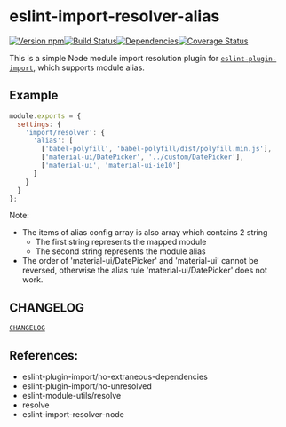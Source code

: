 # eslint-import-resolver-alias

[![Version npm][version]](http://browsenpm.org/package/eslint-import-resolver-alias)[![Build Status][build]](https://travis-ci.org/johvin/eslint-import-resolver-alias)[![Dependencies][david]](https://david-dm.org/johvin/eslint-import-resolver-alias)[![Coverage Status][cover]](https://coveralls.io/github/johvin/eslint-import-resolver-alias?branch=master)

[version]: http://img.shields.io/npm/v/eslint-import-resolver-alias.svg?style=flat-square
[build]: http://img.shields.io/travis/johvin/eslint-import-resolver-alias/master.svg?style=flat-square
[david]: https://img.shields.io/david/johvin/eslint-import-resolver-alias.svg?style=flat-square
[cover]: http://img.shields.io/coveralls/johvin/eslint-import-resolver-alias/master.svg?style=flat-square


This is a simple Node module import resolution plugin for [`eslint-plugin-import`](https://www.npmjs.com/package/eslint-plugin-import), which supports module alias.

## Example

```js
module.exports = {
  settings: {
    'import/resolver': {
      'alias': [
        ['babel-polyfill', 'babel-polyfill/dist/polyfill.min.js'],
        ['material-ui/DatePicker', '../custom/DatePicker'],
        ['material-ui', 'material-ui-ie10']
      ]
    }
  }
};
```


Note:

- The items of alias config array is also array which contains 2 string
    + The first string represents the mapped module
    + The second string represents the module alias
- The order of 'material-ui/DatePicker' and 'material-ui' cannot be reversed, otherwise the alias rule 'material-ui/DatePicker' does not work.

## CHANGELOG

[`CHANGELOG`](./CHANGELOG.md)

## References:

- eslint-plugin-import/no-extraneous-dependencies
- eslint-plugin-import/no-unresolved
- eslint-module-utils/resolve
- resolve
- eslint-import-resolver-node
